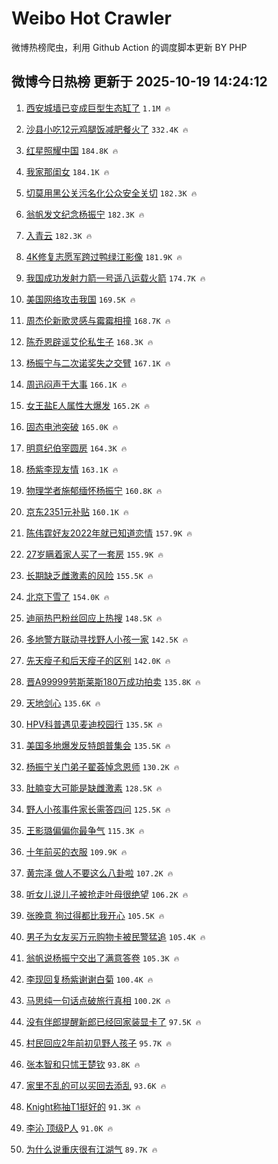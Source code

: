 # Weibo Hot Crawler 



微博热榜爬虫，利用 Github Action 的调度脚本更新 BY PHP 


## 微博今日热榜 更新于 2025-10-19 14:24:12 
1. [西安城墙已变成巨型生态缸了](https://s.weibo.com/weibo?q=%E8%A5%BF%E5%AE%89%E5%9F%8E%E5%A2%99%E5%B7%B2%E5%8F%98%E6%88%90%E5%B7%A8%E5%9E%8B%E7%94%9F%E6%80%81%E7%BC%B8%E4%BA%86&t=31&band_rank=1&Refer=top) `1.1M 🔥` 

1. [沙县小吃12元鸡腿饭减肥餐火了](https://s.weibo.com/weibo?q=%23%E6%B2%99%E5%8E%BF%E5%B0%8F%E5%90%8312%E5%85%83%E9%B8%A1%E8%85%BF%E9%A5%AD%E5%87%8F%E8%82%A5%E9%A4%90%E7%81%AB%E4%BA%86%23&t=31&band_rank=2&Refer=top) `332.4K 🔥` 

1. [红星照耀中国](https://s.weibo.com/weibo?q=%23%E7%BA%A2%E6%98%9F%E7%85%A7%E8%80%80%E4%B8%AD%E5%9B%BD%23&t=31&band_rank=3&Refer=top) `184.8K 🔥` 

1. [我家那闺女](https://s.weibo.com/weibo?q=%E6%88%91%E5%AE%B6%E9%82%A3%E9%97%BA%E5%A5%B3&t=31&band_rank=4&Refer=top) `184.1K 🔥` 

1. [切莫用黑公关污名化公众安全关切](https://s.weibo.com/weibo?q=%23%E5%88%87%E8%8E%AB%E7%94%A8%E9%BB%91%E5%85%AC%E5%85%B3%E6%B1%A1%E5%90%8D%E5%8C%96%E5%85%AC%E4%BC%97%E5%AE%89%E5%85%A8%E5%85%B3%E5%88%87%23&t=31&band_rank=5&Refer=top) `182.3K 🔥` 

1. [翁帆发文纪念杨振宁](https://s.weibo.com/weibo?q=%23%E7%BF%81%E5%B8%86%E5%8F%91%E6%96%87%E7%BA%AA%E5%BF%B5%E6%9D%A8%E6%8C%AF%E5%AE%81%23&t=31&band_rank=6&Refer=top) `182.3K 🔥` 

1. [入青云](https://s.weibo.com/weibo?q=%E5%85%A5%E9%9D%92%E4%BA%91&t=31&band_rank=7&Refer=top) `182.3K 🔥` 

1. [4K修复志愿军跨过鸭绿江影像](https://s.weibo.com/weibo?q=%234K%E4%BF%AE%E5%A4%8D%E5%BF%97%E6%84%BF%E5%86%9B%E8%B7%A8%E8%BF%87%E9%B8%AD%E7%BB%BF%E6%B1%9F%E5%BD%B1%E5%83%8F%23&t=31&band_rank=8&Refer=top) `181.9K 🔥` 

1. [我国成功发射力箭一号遥八运载火箭](https://s.weibo.com/weibo?q=%23%E6%88%91%E5%9B%BD%E6%88%90%E5%8A%9F%E5%8F%91%E5%B0%84%E5%8A%9B%E7%AE%AD%E4%B8%80%E5%8F%B7%E9%81%A5%E5%85%AB%E8%BF%90%E8%BD%BD%E7%81%AB%E7%AE%AD%23&t=31&band_rank=9&Refer=top) `174.7K 🔥` 

1. [美国网络攻击我国](https://s.weibo.com/weibo?q=%23%E7%BE%8E%E5%9B%BD%E7%BD%91%E7%BB%9C%E6%94%BB%E5%87%BB%E6%88%91%E5%9B%BD%23&t=31&band_rank=10&Refer=top) `169.5K 🔥` 

1. [周杰伦新歌灵感与霉霉相撞](https://s.weibo.com/weibo?q=%23%E5%91%A8%E6%9D%B0%E4%BC%A6%E6%96%B0%E6%AD%8C%E7%81%B5%E6%84%9F%E4%B8%8E%E9%9C%89%E9%9C%89%E7%9B%B8%E6%92%9E%23&t=31&band_rank=11&Refer=top) `168.7K 🔥` 

1. [陈乔恩辟谣艾伦私生子](https://s.weibo.com/weibo?q=%E9%99%88%E4%B9%94%E6%81%A9%E8%BE%9F%E8%B0%A3%E8%89%BE%E4%BC%A6%E7%A7%81%E7%94%9F%E5%AD%90&t=31&band_rank=12&Refer=top) `168.3K 🔥` 

1. [杨振宁与二次诺奖失之交臂](https://s.weibo.com/weibo?q=%23%E6%9D%A8%E6%8C%AF%E5%AE%81%E4%B8%8E%E4%BA%8C%E6%AC%A1%E8%AF%BA%E5%A5%96%E5%A4%B1%E4%B9%8B%E4%BA%A4%E8%87%82%23&t=31&band_rank=13&Refer=top) `167.1K 🔥` 

1. [周迅闷声干大事](https://s.weibo.com/weibo?q=%E5%91%A8%E8%BF%85%E9%97%B7%E5%A3%B0%E5%B9%B2%E5%A4%A7%E4%BA%8B&t=31&band_rank=14&Refer=top) `166.1K 🔥` 

1. [女王盐E人属性大爆发](https://s.weibo.com/weibo?q=%23%E5%A5%B3%E7%8E%8B%E7%9B%90E%E4%BA%BA%E5%B1%9E%E6%80%A7%E5%A4%A7%E7%88%86%E5%8F%91%23&t=31&band_rank=15&Refer=top) `165.2K 🔥` 

1. [固态电池突破](https://s.weibo.com/weibo?q=%E5%9B%BA%E6%80%81%E7%94%B5%E6%B1%A0%E7%AA%81%E7%A0%B4&t=31&band_rank=16&Refer=top) `165.0K 🔥` 

1. [明意纪伯宰圆房](https://s.weibo.com/weibo?q=%E6%98%8E%E6%84%8F%E7%BA%AA%E4%BC%AF%E5%AE%B0%E5%9C%86%E6%88%BF&t=31&band_rank=17&Refer=top) `164.3K 🔥` 

1. [杨紫李现友情](https://s.weibo.com/weibo?q=%23%E6%9D%A8%E7%B4%AB%E6%9D%8E%E7%8E%B0%E5%8F%8B%E6%83%85%23&t=31&band_rank=18&Refer=top) `163.1K 🔥` 

1. [物理学者施郁缅怀杨振宁](https://s.weibo.com/weibo?q=%23%E7%89%A9%E7%90%86%E5%AD%A6%E8%80%85%E6%96%BD%E9%83%81%E7%BC%85%E6%80%80%E6%9D%A8%E6%8C%AF%E5%AE%81%23&t=31&band_rank=19&Refer=top) `160.8K 🔥` 

1. [京东2351元补贴](https://s.weibo.com/weibo?q=%23%E4%BA%AC%E4%B8%9C2351%E5%85%83%E8%A1%A5%E8%B4%B4%23&t=31&band_rank=20&Refer=top) `160.1K 🔥` 

1. [陈伟霆好友2022年就已知道恋情](https://s.weibo.com/weibo?q=%23%E9%99%88%E4%BC%9F%E9%9C%86%E5%A5%BD%E5%8F%8B2022%E5%B9%B4%E5%B0%B1%E5%B7%B2%E7%9F%A5%E9%81%93%E6%81%8B%E6%83%85%23&t=31&band_rank=21&Refer=top) `157.9K 🔥` 

1. [27岁瞒着家人买了一套房](https://s.weibo.com/weibo?q=27%E5%B2%81%E7%9E%92%E7%9D%80%E5%AE%B6%E4%BA%BA%E4%B9%B0%E4%BA%86%E4%B8%80%E5%A5%97%E6%88%BF&t=31&band_rank=22&Refer=top) `155.9K 🔥` 

1. [长期缺乏雌激素的风险](https://s.weibo.com/weibo?q=%23%E9%95%BF%E6%9C%9F%E7%BC%BA%E4%B9%8F%E9%9B%8C%E6%BF%80%E7%B4%A0%E7%9A%84%E9%A3%8E%E9%99%A9%23&t=31&band_rank=23&Refer=top) `155.5K 🔥` 

1. [北京下雪了](https://s.weibo.com/weibo?q=%23%E5%8C%97%E4%BA%AC%E4%B8%8B%E9%9B%AA%E4%BA%86%23&t=31&band_rank=24&Refer=top) `154.0K 🔥` 

1. [迪丽热巴粉丝回应上热搜](https://s.weibo.com/weibo?q=%E8%BF%AA%E4%B8%BD%E7%83%AD%E5%B7%B4%E7%B2%89%E4%B8%9D%E5%9B%9E%E5%BA%94%E4%B8%8A%E7%83%AD%E6%90%9C&t=31&band_rank=25&Refer=top) `148.5K 🔥` 

1. [多地警方联动寻找野人小孩一家](https://s.weibo.com/weibo?q=%23%E5%A4%9A%E5%9C%B0%E8%AD%A6%E6%96%B9%E8%81%94%E5%8A%A8%E5%AF%BB%E6%89%BE%E9%87%8E%E4%BA%BA%E5%B0%8F%E5%AD%A9%E4%B8%80%E5%AE%B6%23&t=31&band_rank=26&Refer=top) `142.5K 🔥` 

1. [先天瘦子和后天瘦子的区别](https://s.weibo.com/weibo?q=%E5%85%88%E5%A4%A9%E7%98%A6%E5%AD%90%E5%92%8C%E5%90%8E%E5%A4%A9%E7%98%A6%E5%AD%90%E7%9A%84%E5%8C%BA%E5%88%AB&t=31&band_rank=27&Refer=top) `142.0K 🔥` 

1. [晋A99999劳斯莱斯180万成功拍卖](https://s.weibo.com/weibo?q=%23%E6%99%8BA99999%E5%8A%B3%E6%96%AF%E8%8E%B1%E6%96%AF180%E4%B8%87%E6%88%90%E5%8A%9F%E6%8B%8D%E5%8D%96%23&t=31&band_rank=28&Refer=top) `135.8K 🔥` 

1. [天地剑心](https://s.weibo.com/weibo?q=%E5%A4%A9%E5%9C%B0%E5%89%91%E5%BF%83&t=31&band_rank=29&Refer=top) `135.6K 🔥` 

1. [HPV科普遇见麦迪校园行](https://s.weibo.com/weibo?q=%23HPV%E7%A7%91%E6%99%AE%E9%81%87%E8%A7%81%E9%BA%A6%E8%BF%AA%E6%A0%A1%E5%9B%AD%E8%A1%8C%23&t=31&band_rank=30&Refer=top) `135.5K 🔥` 

1. [美国多地爆发反特朗普集会](https://s.weibo.com/weibo?q=%23%E7%BE%8E%E5%9B%BD%E5%A4%9A%E5%9C%B0%E7%88%86%E5%8F%91%E5%8F%8D%E7%89%B9%E6%9C%97%E6%99%AE%E9%9B%86%E4%BC%9A%23&t=31&band_rank=31&Refer=top) `135.5K 🔥` 

1. [杨振宁关门弟子翟荟悼念恩师](https://s.weibo.com/weibo?q=%23%E6%9D%A8%E6%8C%AF%E5%AE%81%E5%85%B3%E9%97%A8%E5%BC%9F%E5%AD%90%E7%BF%9F%E8%8D%9F%E6%82%BC%E5%BF%B5%E6%81%A9%E5%B8%88%23&t=31&band_rank=32&Refer=top) `130.2K 🔥` 

1. [肚腩变大可能是缺雌激素](https://s.weibo.com/weibo?q=%23%E8%82%9A%E8%85%A9%E5%8F%98%E5%A4%A7%E5%8F%AF%E8%83%BD%E6%98%AF%E7%BC%BA%E9%9B%8C%E6%BF%80%E7%B4%A0%23&t=31&band_rank=33&Refer=top) `128.5K 🔥` 

1. [野人小孩事件家长需答四问](https://s.weibo.com/weibo?q=%23%E9%87%8E%E4%BA%BA%E5%B0%8F%E5%AD%A9%E4%BA%8B%E4%BB%B6%E5%AE%B6%E9%95%BF%E9%9C%80%E7%AD%94%E5%9B%9B%E9%97%AE%23&t=31&band_rank=34&Refer=top) `125.5K 🔥` 

1. [王影璐偏偏你最争气](https://s.weibo.com/weibo?q=%E7%8E%8B%E5%BD%B1%E7%92%90%E5%81%8F%E5%81%8F%E4%BD%A0%E6%9C%80%E4%BA%89%E6%B0%94&t=31&band_rank=35&Refer=top) `115.3K 🔥` 

1. [十年前买的衣服](https://s.weibo.com/weibo?q=%E5%8D%81%E5%B9%B4%E5%89%8D%E4%B9%B0%E7%9A%84%E8%A1%A3%E6%9C%8D&t=31&band_rank=36&Refer=top) `109.9K 🔥` 

1. [黄宗泽 做人不要这么八卦啦](https://s.weibo.com/weibo?q=%E9%BB%84%E5%AE%97%E6%B3%BD%20%E5%81%9A%E4%BA%BA%E4%B8%8D%E8%A6%81%E8%BF%99%E4%B9%88%E5%85%AB%E5%8D%A6%E5%95%A6&t=31&band_rank=37&Refer=top) `107.2K 🔥` 

1. [听女儿说儿子被抢走叶母很绝望](https://s.weibo.com/weibo?q=%23%E5%90%AC%E5%A5%B3%E5%84%BF%E8%AF%B4%E5%84%BF%E5%AD%90%E8%A2%AB%E6%8A%A2%E8%B5%B0%E5%8F%B6%E6%AF%8D%E5%BE%88%E7%BB%9D%E6%9C%9B%23&t=31&band_rank=38&Refer=top) `106.2K 🔥` 

1. [张晚意 狗过得都比我开心](https://s.weibo.com/weibo?q=%E5%BC%A0%E6%99%9A%E6%84%8F%20%E7%8B%97%E8%BF%87%E5%BE%97%E9%83%BD%E6%AF%94%E6%88%91%E5%BC%80%E5%BF%83&t=31&band_rank=39&Refer=top) `105.5K 🔥` 

1. [男子为女友买万元购物卡被民警猛追](https://s.weibo.com/weibo?q=%23%E7%94%B7%E5%AD%90%E4%B8%BA%E5%A5%B3%E5%8F%8B%E4%B9%B0%E4%B8%87%E5%85%83%E8%B4%AD%E7%89%A9%E5%8D%A1%E8%A2%AB%E6%B0%91%E8%AD%A6%E7%8C%9B%E8%BF%BD%23&t=31&band_rank=40&Refer=top) `105.4K 🔥` 

1. [翁帆说杨振宁交出了满意答卷](https://s.weibo.com/weibo?q=%23%E7%BF%81%E5%B8%86%E8%AF%B4%E6%9D%A8%E6%8C%AF%E5%AE%81%E4%BA%A4%E5%87%BA%E4%BA%86%E6%BB%A1%E6%84%8F%E7%AD%94%E5%8D%B7%23&t=31&band_rank=41&Refer=top) `105.3K 🔥` 

1. [李现回复杨紫谢谢白菊](https://s.weibo.com/weibo?q=%23%E6%9D%8E%E7%8E%B0%E5%9B%9E%E5%A4%8D%E6%9D%A8%E7%B4%AB%E8%B0%A2%E8%B0%A2%E7%99%BD%E8%8F%8A%23&t=31&band_rank=42&Refer=top) `100.4K 🔥` 

1. [马思纯一句话点破旅行真相](https://s.weibo.com/weibo?q=%E9%A9%AC%E6%80%9D%E7%BA%AF%E4%B8%80%E5%8F%A5%E8%AF%9D%E7%82%B9%E7%A0%B4%E6%97%85%E8%A1%8C%E7%9C%9F%E7%9B%B8&t=31&band_rank=43&Refer=top) `100.2K 🔥` 

1. [没有伴郎提醒新郎已经回家装显卡了](https://s.weibo.com/weibo?q=%E6%B2%A1%E6%9C%89%E4%BC%B4%E9%83%8E%E6%8F%90%E9%86%92%E6%96%B0%E9%83%8E%E5%B7%B2%E7%BB%8F%E5%9B%9E%E5%AE%B6%E8%A3%85%E6%98%BE%E5%8D%A1%E4%BA%86&t=31&band_rank=44&Refer=top) `97.5K 🔥` 

1. [村民回应2年前初见野人孩子](https://s.weibo.com/weibo?q=%23%E6%9D%91%E6%B0%91%E5%9B%9E%E5%BA%942%E5%B9%B4%E5%89%8D%E5%88%9D%E8%A7%81%E9%87%8E%E4%BA%BA%E5%AD%A9%E5%AD%90%23&t=31&band_rank=45&Refer=top) `95.7K 🔥` 

1. [张本智和只怵王楚钦](https://s.weibo.com/weibo?q=%23%E5%BC%A0%E6%9C%AC%E6%99%BA%E5%92%8C%E5%8F%AA%E6%80%B5%E7%8E%8B%E6%A5%9A%E9%92%A6%23&t=31&band_rank=46&Refer=top) `93.8K 🔥` 

1. [家里不乱的可以买回去添乱](https://s.weibo.com/weibo?q=%E5%AE%B6%E9%87%8C%E4%B8%8D%E4%B9%B1%E7%9A%84%E5%8F%AF%E4%BB%A5%E4%B9%B0%E5%9B%9E%E5%8E%BB%E6%B7%BB%E4%B9%B1&t=31&band_rank=47&Refer=top) `93.6K 🔥` 

1. [Knight称抽T1挺好的](https://s.weibo.com/weibo?q=%23Knight%E7%A7%B0%E6%8A%BDT1%E6%8C%BA%E5%A5%BD%E7%9A%84%23&t=31&band_rank=48&Refer=top) `91.3K 🔥` 

1. [李沁 顶级P人](https://s.weibo.com/weibo?q=%E6%9D%8E%E6%B2%81%20%E9%A1%B6%E7%BA%A7P%E4%BA%BA&t=31&band_rank=49&Refer=top) `91.0K 🔥` 

1. [为什么说重庆很有江湖气](https://s.weibo.com/weibo?q=%23%E4%B8%BA%E4%BB%80%E4%B9%88%E8%AF%B4%E9%87%8D%E5%BA%86%E5%BE%88%E6%9C%89%E6%B1%9F%E6%B9%96%E6%B0%94%23&t=31&band_rank=50&Refer=top) `89.7K 🔥` 

